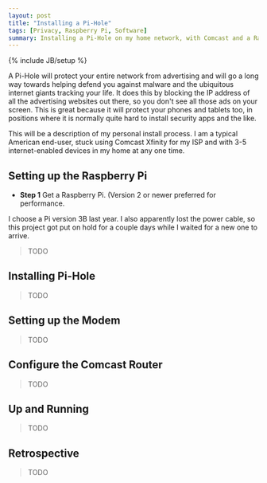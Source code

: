 ```yaml
---
layout: post
title: "Installing a Pi-Hole"
tags: [Privacy, Raspberry Pi, Software]
summary: Installing a Pi-Hole on my home network, with Comcast and a Raspberry Pi.
---
```

{% include JB/setup %}

A Pi-Hole will protect your entire network from advertising and will go a long way towards helping defend you against malware and the ubiquitous internet giants tracking your life. It does this by blocking the IP address of all the advertising websites out there, so you don't see all those ads on your screen. This is great because it will protect your phones and tablets too, in positions where it is normally quite hard to install security apps and the like.

This will be a description of my personal install process. I am a typical American end-user, stuck using Comcast Xfinity for my ISP and with 3-5 internet-enabled devices in my home at any one time.


## Setting up the Raspberry Pi

* **Step 1** Get a Raspberry Pi. (Version 2 or newer preferred for performance.

I choose a Pi version 3B last year. I also apparently lost the power cable, so this project got put on hold for a couple days while I waited for a new one to arrive.

> TODO


## Installing Pi-Hole

> TODO


## Setting up the Modem

> TODO


## Configure the Comcast Router

> TODO


## Up and Running

> TODO


## Retrospective

> TODO

